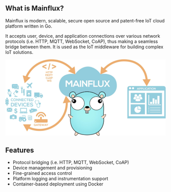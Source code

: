 ## What is Mainflux?

Mainflux is modern, scalable, secure open source and patent-free IoT cloud platform written in Go.

It accepts user, device, and application connections over various network protocols (i.e. HTTP,
MQTT, WebSocket, CoAP), thus making a seamless bridge between them. It is used as the IoT middleware
for building complex IoT solutions.

![banner](img/gopherBanner.jpg)

## Features

- Protocol bridging (i.e. HTTP, MQTT, WebSocket, CoAP)
- Device management and provisioning
- Fine-grained access control
- Platform logging and instrumentation support
- Container-based deployment using Docker
